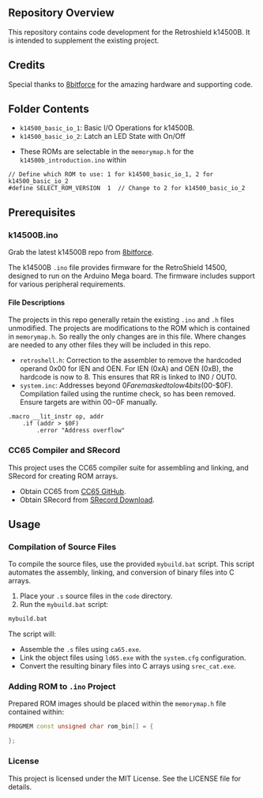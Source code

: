 ## Repository Overview

This repository contains code development for the Retroshield k14500B. It is intended to supplement the existing project.

## Credits

Special thanks to [8bitforce](https://8bitforce.com) for the amazing hardware and supporting code.

## Folder Contents

* `k14500_basic_io_1`: Basic I/O Operations for k14500B.
* `k14500_basic_io_2`: Latch an LED State with On/Off

- These ROMs are selectable in the `memorymap.h` for the `k14500b_introduction.ino` within
```
// Define which ROM to use: 1 for k14500_basic_io_1, 2 for k14500_basic_io_2
#define SELECT_ROM_VERSION  1  // Change to 2 for k14500_basic_io_2
```
## Prerequisites

### k14500B.ino

Grab the latest k14500B repo from [8bitforce](https://8bitforce.com).

The k14500B `.ino` file provides firmware for the RetroShield 14500, designed to run on the Arduino Mega board. The firmware includes support for various peripheral requirements.

#### File Descriptions

The projects in this repo generally retain the existing `.ino` and `.h` files unmodified. The projects are modifications to the ROM which is contained in `memorymap.h`. So really the only changes are in this file. Where changes are needed to any other files they will be included in this repo.

* `retroshell.h`: Correction to the assembler to remove the hardcoded operand 0x00 for IEN and OEN. For IEN (0xA) and OEN (0xB), the hardcode is now to 8. This ensures that RR is linked to IN0 / OUT0.
* `system.inc`: Addresses beyond $0F are masked to low 4 bits ($00-$0F). Compilation failed using the runtime check, so has been removed. Ensure targets are within $00-$0F manually.
```
.macro __lit_instr op, addr
    .if (addr > $0F)
        .error "Address overflow"
```
### CC65 Compiler and SRecord

This project uses the CC65 compiler suite for assembling and linking, and SRecord for creating ROM arrays.

* Obtain CC65 from [CC65 GitHub](https://github.com/cc65/cc65).
* Obtain SRecord from [SRecord Download](http://srecord.sourceforge.net/).

## Usage

### Compilation of Source Files

To compile the source files, use the provided `mybuild.bat` script. This script automates the assembly, linking, and conversion of binary files into C arrays.

1. Place your `.s` source files in the `code` directory.
2. Run the `mybuild.bat` script:

``` sh
mybuild.bat
```

The script will:

* Assemble the `.s` files using `ca65.exe`.
* Link the object files using `ld65.exe` with the `system.cfg` configuration.
* Convert the resulting binary files into C arrays using `srec_cat.exe`.

### Adding ROM to `.ino` Project

Prepared ROM images should be placed within the `memorymap.h` file contained within:

``` cpp
PROGMEM const unsigned char rom_bin[] = {

};
```


### License

This project is licensed under the MIT License. See the LICENSE file for details.